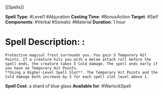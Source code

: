 [[Spells]]

**Spell Type**: #Level1 #Abjuration 
**Casting Time**: #BonusAction 
**Target**: #Self 
**Components**: #Verbal #Somatic #Material 
**Duration**: 1 hour

# Spell Description: : 
	Protective magical frost surrounds you. You gain 5 Temporary Hit Points. If a creature hits you with a melee attack roll before the spell ends, the creature takes 5 Cold damage. The spell ends early if you have no Temporary Hit Points. 
	**Using a Higher-Level Spell Slot**. The Temporary Hit Points and the Cold damage both increase by 5 for each spell slot level above 1.

**Spell Cost**: a shard of blue glass
**Available for**: #WarlockSpell 